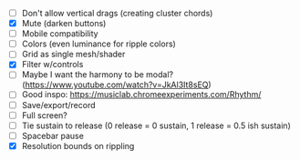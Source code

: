 - [ ] Don't allow vertical drags (creating cluster chords)
- [X] Mute (darken buttons)
- [ ] Mobile compatibility
- [ ] Colors (even luminance for ripple colors)
- [ ] Grid as single mesh/shader
- [X] Filter w/controls
- [ ] Maybe I want the harmony to be modal? (https://www.youtube.com/watch?v=JkAl3It8sEQ)
- [ ] Good inspo: https://musiclab.chromeexperiments.com/Rhythm/
- [ ] Save/export/record
- [ ] Full screen?
- [ ] Tie sustain to release (0 release = 0 sustain, 1 release = 0.5 ish sustain)
- [ ] Spacebar pause
- [X] Resolution bounds on rippling
